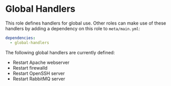 # Global Handlers

This role defines handlers for global use. Other roles can make use of these
handlers by adding a dependency on this role to `meta/main.yml`:

```yaml
dependencies:
  - global-handlers
```

The following global handlers are currently defined:

- Restart Apache webserver
- Restart firewalld
- Restart OpenSSH server
- Restart RabbitMQ server
